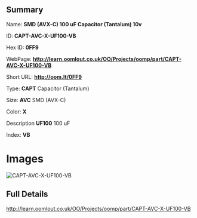 

## Summary
 
Name: __SMD (AVX-C) 100 uF Capacitor (Tantalum) 10v__

ID: __CAPT-AVC-X-UF100-VB__

Hex ID: __0FF9__

WebPage: __http://learn.oomlout.co.uk/OO/Projects/oomp/part/CAPT-AVC-X-UF100-VB__

Short URL: __http://oom.lt/0FF9__


Type: __CAPT__ Capacitor (Tantalum) 

Size: __AVC__ SMD (AVX-C) 

Color: __X__  

Description __UF100__ 100 uF 

Index: __VB__


# Images
![CAPT-AVC-X-UF100-VB](http://oomlout.com/oomp-gen/parts/CAPT-AVC-X-UF100-VB/CAPT-AVC-X-UF100-VB_420.jpg)



## Full Details

 http://learn.oomlout.co.uk/OO/Projects/oomp/part/CAPT-AVC-X-UF100-VB














